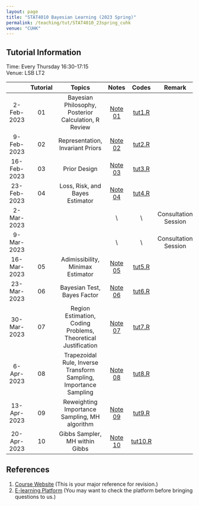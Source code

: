 ```yaml
---
layout: page
title: "STAT4010 Bayesian Learning (2023 Spring)"
permalink: /teaching/tut/STAT4010_23spring_cuhk
venue: "CUHK"
---
```

## Tutorial Information
Time: Every Thursday 16:30-17:15  
Venue: LSB LT2  

  |  |Tutorial|Topics|Notes|Codes|Remark|
  |:----:|:-:|:----:|:---:|:--:|:----:|
  | 2-Feb-2023 |      01     | Bayesian Philosophy, Posterior Calculation, R Review   | [Note 01](./S4010_tut1_2023.pdf)   | [tut1.R](./S4010_2023_tut1_sol.R)  ||
  | 9-Feb-2023 |      02     | Representation, Invariant Priors | [Note 02](./S4010_tut2_2023.pdf)  |  [tut2.R](./S4010_2023_tut2_sol.R)   ||
  | 16-Feb-2023 |      03     | Prior Design | [Note 03](./S4010_tut3_2023.pdf)  |  [tut3.R]()  ||
  | 23-Feb-2023 |      04     | Loss, Risk, and Bayes Estimator | [Note 04](./S4010_tut4_2023.pdf)  |  [tut4.R]()  ||
  | 2-Mar-2023 |             |  |  \ |  \  | Consultation Session |
  | 9-Mar-2023 |             |  |  \ |  \  | Consultation Session |
  | 16-Mar-2023 |      05     | Adimissibility, Minimax Estimator | [Note 05](./S4010_tut5_2023.pdf)  |  [tut5.R]()  ||
  | 23-Mar-2023 |      06     | Bayesian Test, Bayes Factor | [Note 06](./S4010_tut6_2023.pdf)  |  [tut6.R]()  ||
  | 30-Mar-2023 |      07     | Region Estimation, Coding Problems, Theoretical Justification | [Note 07](./S4010_tut7_2023.pdf)  |  [tut7.R](tut7.R)  ||
  | 6-Apr-2023 |      08     | Trapezoidal Rule, Inverse Transform Sampling, Importance Sampling | [Note 08](./S4010_tut8_2023.pdf)  |  [tut8.R]()  ||
  | 13-Apr-2023 |      09     | Reweighting Importance Sampling, MH algorithm | [Note 09](./S4010_tut9_2023.pdf)  |  [tut9.R](tut9.R)  ||
  | 20-Apr-2023 |      10     | Gibbs Sampler, MH within Gibbs | [Note 10](./S4010_tut10_2023.pdf)  |  [tut10.R]()  ||

  
## References
1. [Course Website](https://sites.google.com/site/kwchankeith/teaching/s4010/s4010-2023Spring) (This is your major reference for revision.)
2. [E-learning Platform](https://www1.sta.cuhk.edu.hk/stady/?course=S4010) (You may want to check the platform before bringing questions to us.)
